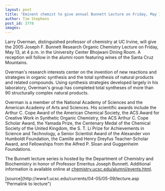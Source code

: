 ```yaml
---
layout: post
title: "Eminent chemist to give annual Bunnett Lecture on Friday, May 13"
author: Tim Stephens
post_id: 3778
images:
---
```


<a name="content" id="content"></a>
<p>
  Larry Overman, distinguished professor of chemistry at UC Irvine, will give the 2005 Joseph F. Bunnett Research Organic Chemistry Lecture on Friday, May 13, at 4 p.m. in the University Center Bhojwani Dining Room. A reception will follow in the alumni room featuring wines of the Santa Cruz Mountains.<br>
</p>
<p>
  Overman's research interests center on the invention of new reactions and strategies in organic synthesis and the total synthesis of natural products and related compounds. Using synthesis strategies developed largely in his laboratory, Overman's group has completed total syntheses of more than 90 structurally complex natural products.<br>
</p>
<p>
  Overman is a member of the National Academy of Sciences and the American Academy of Arts and Sciences. His scientific awards include the Arthur C. Cope Award of the American Chemical Society, the ACS Award for Creative Work in Synthetic Organic Chemistry, the ACS Arthur C. Cope Scholar Award, the Yamada Prize, the Centenary Medal of the Chemical Society of the United Kingdom, the S. T. Li Prize for Achievements in Science and Technology, a Senior Scientist Award of the Alexander von Humboldt Foundation, the Camille and Henry Dreyfus Teacher-Scholar Award, and Fellowships from the Alfred P. Sloan and Guggenheim Foundations.<br>
</p>
<p>
  The Bunnett lecture series is hosted by the Department of Chemistry and Biochemistry in honor of Professor Emeritus Joseph Bunnett. Additional information is available online at <a href="http://chemistry.ucsc.edu/alumni/events.html">chemistry.ucsc.edu/alumni/events.html</a>.<br>
</p>
[source](http://www1.ucsc.edu/currents/04-05/05-09/lecture.asp "Permalink to lecture")
